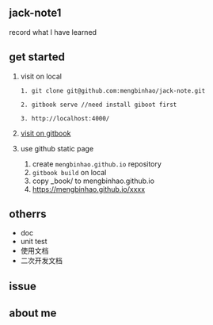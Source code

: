 ## jack-note1
record what I have learned

## get started

1. visit on local
    ```
    1. git clone git@github.com:mengbinhao/jack-note.git

    2. gitbook serve //need install giboot first

    3. http://localhost:4000/
    ```

2. [visit on gitbook](https://jackmeng.gitbook.io/note)

3. use github static page
    1. create `mengbinhao.github.io` repository
    2. `gitbook build` on local
    3. copy _book/ to mengbinhao.github.io
    4. https://mengbinhao.github.io/xxxx


## otherrs
- doc
- unit test
- 使用文档
- 二次开发文档

## issue

## about me










